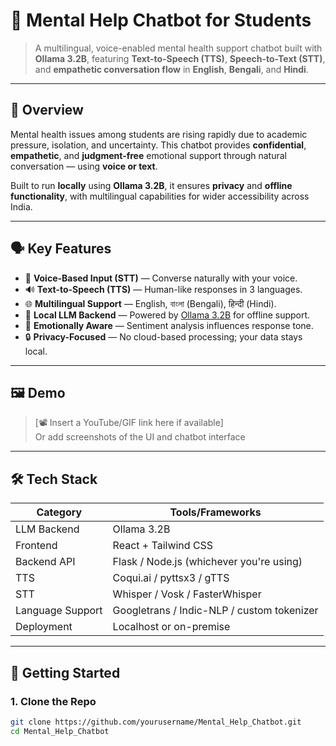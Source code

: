 # 🧠 Mental Help Chatbot for Students

> A multilingual, voice-enabled mental health support chatbot built with **Ollama 3.2B**, featuring **Text-to-Speech (TTS)**, **Speech-to-Text (STT)**, and **empathetic conversation flow** in **English**, **Bengali**, and **Hindi**.

---

## 🧩 Overview

Mental health issues among students are rising rapidly due to academic pressure, isolation, and uncertainty. This chatbot provides **confidential**, **empathetic**, and **judgment-free** emotional support through natural conversation — using **voice or text**.

Built to run **locally** using **Ollama 3.2B**, it ensures **privacy** and **offline functionality**, with multilingual capabilities for wider accessibility across India.

---

## 🗣️ Key Features

- 🎤 **Voice-Based Input (STT)** — Converse naturally with your voice.
- 🔊 **Text-to-Speech (TTS)** — Human-like responses in 3 languages.
- 🌐 **Multilingual Support** — English, বাংলা (Bengali), हिन्दी (Hindi).
- 🧠 **Local LLM Backend** — Powered by [Ollama 3.2B](https://ollama.com) for offline support.
- 💬 **Emotionally Aware** — Sentiment analysis influences response tone.
- 🔒 **Privacy-Focused** — No cloud-based processing; your data stays local.

---

## 🖼️ Demo

> [📽️ Insert a YouTube/GIF link here if available]  
> Or add screenshots of the UI and chatbot interface

---

## 🛠️ Tech Stack

| Category        | Tools/Frameworks                            |
|-----------------|----------------------------------------------|
| LLM Backend     | Ollama 3.2B                                  |
| Frontend        | React + Tailwind CSS                         |
| Backend API     | Flask / Node.js (whichever you're using)     |
| TTS             | Coqui.ai / pyttsx3 / gTTS                    |
| STT             | Whisper / Vosk / FasterWhisper               |
| Language Support| Googletrans / Indic-NLP / custom tokenizer   |
| Deployment      | Localhost or on-premise                      |

---

## 🚀 Getting Started

### 1. Clone the Repo

```bash
git clone https://github.com/yourusername/Mental_Help_Chatbot.git
cd Mental_Help_Chatbot
